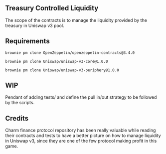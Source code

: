 ## Treasury Controlled Liquidity

The scope of the contracts is to manage the liquidity provided by the treasury in Uniswap v3 pool.

## Requirements

`brownie pm clone OpenZeppelin/openzeppelin-contracts@3.4.0`

`brownie pm clone Uniswap/uniswap-v3-core@1.0.0`

`brownie pm clone Uniswap/uniswap-v3-periphery@1.0.0`

## WIP 

Pendant of adding tests/ and define the pull in/out strategy to be followed by the scripts.

## Credits

Charm finance protocol repository has been really valuable while reading their contracts and tests to have a better picture
on how to manage liquidity in Uniswap v3, since they are one of the few protocol making profit in this game.